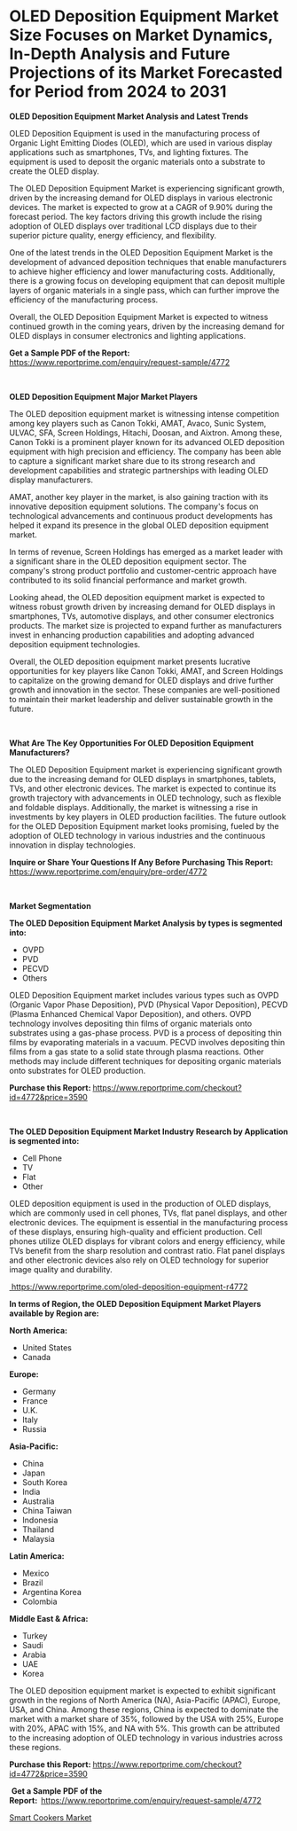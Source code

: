 <p><h1>OLED Deposition Equipment Market Size Focuses on Market Dynamics, In-Depth Analysis and Future Projections of its Market Forecasted for Period from 2024 to 2031</h1></p><p><strong>OLED Deposition Equipment Market Analysis and Latest Trends</strong></p>
<p><p>OLED Deposition Equipment is used in the manufacturing process of Organic Light Emitting Diodes (OLED), which are used in various display applications such as smartphones, TVs, and lighting fixtures. The equipment is used to deposit the organic materials onto a substrate to create the OLED display.</p><p>The OLED Deposition Equipment Market is experiencing significant growth, driven by the increasing demand for OLED displays in various electronic devices. The market is expected to grow at a CAGR of 9.90% during the forecast period. The key factors driving this growth include the rising adoption of OLED displays over traditional LCD displays due to their superior picture quality, energy efficiency, and flexibility.</p><p>One of the latest trends in the OLED Deposition Equipment Market is the development of advanced deposition techniques that enable manufacturers to achieve higher efficiency and lower manufacturing costs. Additionally, there is a growing focus on developing equipment that can deposit multiple layers of organic materials in a single pass, which can further improve the efficiency of the manufacturing process.</p><p>Overall, the OLED Deposition Equipment Market is expected to witness continued growth in the coming years, driven by the increasing demand for OLED displays in consumer electronics and lighting applications.</p></p>
<p><strong>Get a Sample PDF of the Report:&nbsp;</strong> <a href="https://www.reportprime.com/enquiry/request-sample/4772">https://www.reportprime.com/enquiry/request-sample/4772</a></p>
<p>&nbsp;</p>
<p><strong>OLED Deposition Equipment Major Market Players</strong></p>
<p><p>The OLED deposition equipment market is witnessing intense competition among key players such as Canon Tokki, AMAT, Avaco, Sunic System, ULVAC, SFA, Screen Holdings, Hitachi, Doosan, and Aixtron. Among these, Canon Tokki is a prominent player known for its advanced OLED deposition equipment with high precision and efficiency. The company has been able to capture a significant market share due to its strong research and development capabilities and strategic partnerships with leading OLED display manufacturers.</p><p>AMAT, another key player in the market, is also gaining traction with its innovative deposition equipment solutions. The company's focus on technological advancements and continuous product developments has helped it expand its presence in the global OLED deposition equipment market.</p><p>In terms of revenue, Screen Holdings has emerged as a market leader with a significant share in the OLED deposition equipment sector. The company's strong product portfolio and customer-centric approach have contributed to its solid financial performance and market growth.</p><p>Looking ahead, the OLED deposition equipment market is expected to witness robust growth driven by increasing demand for OLED displays in smartphones, TVs, automotive displays, and other consumer electronics products. The market size is projected to expand further as manufacturers invest in enhancing production capabilities and adopting advanced deposition equipment technologies.</p><p>Overall, the OLED deposition equipment market presents lucrative opportunities for key players like Canon Tokki, AMAT, and Screen Holdings to capitalize on the growing demand for OLED displays and drive further growth and innovation in the sector. These companies are well-positioned to maintain their market leadership and deliver sustainable growth in the future.</p></p>
<p>&nbsp;</p>
<p><strong>What Are The Key Opportunities For OLED Deposition Equipment Manufacturers?</strong></p>
<p><p>The OLED Deposition Equipment market is experiencing significant growth due to the increasing demand for OLED displays in smartphones, tablets, TVs, and other electronic devices. The market is expected to continue its growth trajectory with advancements in OLED technology, such as flexible and foldable displays. Additionally, the market is witnessing a rise in investments by key players in OLED production facilities. The future outlook for the OLED Deposition Equipment market looks promising, fueled by the adoption of OLED technology in various industries and the continuous innovation in display technologies.</p></p>
<p><strong>Inquire or Share Your Questions If Any Before Purchasing This Report:</strong> <a href="https://www.reportprime.com/enquiry/pre-order/4772">https://www.reportprime.com/enquiry/pre-order/4772</a></p>
<p>&nbsp;</p>
<p><strong>Market Segmentation</strong></p>
<p><strong>The OLED Deposition Equipment Market Analysis by types is segmented into:</strong></p>
<p><ul><li>OVPD</li><li>PVD</li><li>PECVD</li><li>Others</li></ul></p>
<p><p>OLED Deposition Equipment market includes various types such as OVPD (Organic Vapor Phase Deposition), PVD (Physical Vapor Deposition), PECVD (Plasma Enhanced Chemical Vapor Deposition), and others. OVPD technology involves depositing thin films of organic materials onto substrates using a gas-phase process. PVD is a process of depositing thin films by evaporating materials in a vacuum. PECVD involves depositing thin films from a gas state to a solid state through plasma reactions. Other methods may include different techniques for depositing organic materials onto substrates for OLED production.</p></p>
<p><strong>Purchase this Report:&nbsp;</strong><a href="https://www.reportprime.com/checkout?id=4772&price=3590">https://www.reportprime.com/checkout?id=4772&price=3590</a></p>
<p>&nbsp;</p>
<p><strong>The OLED Deposition Equipment Market Industry Research by Application is segmented into:</strong></p>
<p><ul><li>Cell Phone</li><li>TV</li><li>Flat</li><li>Other</li></ul></p>
<p><p>OLED deposition equipment is used in the production of OLED displays, which are commonly used in cell phones, TVs, flat panel displays, and other electronic devices. The equipment is essential in the manufacturing process of these displays, ensuring high-quality and efficient production. Cell phones utilize OLED displays for vibrant colors and energy efficiency, while TVs benefit from the sharp resolution and contrast ratio. Flat panel displays and other electronic devices also rely on OLED technology for superior image quality and durability.</p></p>
<p><a href="https://www.reportprime.com/oled-deposition-equipment-r4772">&nbsp;https://www.reportprime.com/oled-deposition-equipment-r4772</a></p>
<p><strong>In terms of Region, the OLED Deposition Equipment Market Players available by Region are:</strong></p>
<p>
    <p> <strong> North America: </strong>
        <ul>
            <li>United States</li>
            <li>Canada</li>
        </ul>
        </p> 
    <p> <strong> Europe: </strong>
        <ul>
            <li>Germany</li>
            <li>France</li>
            <li>U.K.</li>
            <li>Italy</li>
            <li>Russia</li>
        </ul>
        </p> 
    <p> <strong> Asia-Pacific: </strong>
        <ul>
            <li>China</li>
            <li>Japan</li>
            <li>South Korea</li>
            <li>India</li>
            <li>Australia</li>
            <li>China Taiwan</li>
            <li>Indonesia</li>
            <li>Thailand</li>
            <li>Malaysia</li>
        </ul>
        </p> 
    <p> <strong> Latin America: </strong>
        <ul>
            <li>Mexico</li>
            <li>Brazil</li>
            <li>Argentina Korea</li>
            <li>Colombia</li>
        </ul>
        </p> 
    <p> <strong> Middle East & Africa: </strong>
        <ul>
            <li>Turkey</li>
            <li>Saudi</li>
            <li>Arabia</li>
            <li>UAE</li>
            <li>Korea</li>
        </ul>
    </p>
    </p>
<p><p>The OLED deposition equipment market is expected to exhibit significant growth in the regions of North America (NA), Asia-Pacific (APAC), Europe, USA, and China. Among these regions, China is expected to dominate the market with a market share of 35%, followed by the USA with 25%, Europe with 20%, APAC with 15%, and NA with 5%. This growth can be attributed to the increasing adoption of OLED technology in various industries across these regions.</p></p>
<p><strong>Purchase this Report: </strong><a href="https://www.reportprime.com/checkout?id=4772&price=3590">https://www.reportprime.com/checkout?id=4772&price=3590</a></p>
<p>&nbsp;<strong>Get a Sample PDF of the Report:&nbsp;&nbsp;</strong><a href="https://www.reportprime.com/enquiry/request-sample/4772">https://www.reportprime.com/enquiry/request-sample/4772</a></p>
<p><strong></strong></p>
<p><p><a href="https://github.com/AmbushAL/Market-Research-Report-List-1/blob/main/smart-cookers-market.md">Smart Cookers Market</a></p></p>